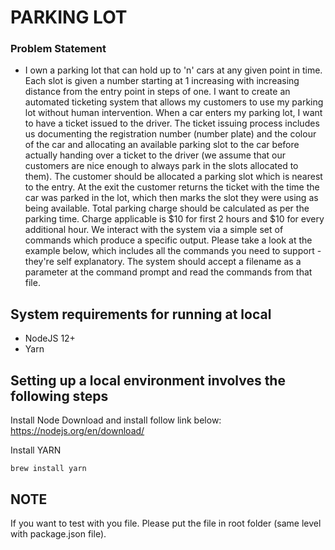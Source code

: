 # PARKING LOT

### Problem Statement

- I own a parking lot that can hold up to 'n' cars at any given point in time. Each slot is given a number starting at 1 increasing with increasing distance from the entry point in steps of one. I want to create an automated ticketing system that allows my customers to use my parking lot without human intervention.
  When a car enters my parking lot, I want to have a ticket issued to the driver. The ticket issuing process includes us documenting the registration number (number plate) and the colour of the car and allocating an available parking slot to the car before actually handing over a ticket to the driver (we assume that our customers are nice enough to always park in the slots allocated to them). The customer should be allocated a parking slot which is nearest to the entry. At the exit the customer returns the ticket with the time the car was parked in the lot, which then marks the slot they were using as being available. Total parking charge should be calculated as per the parking time. Charge applicable is $10 for first 2 hours and $10 for every additional hour.
  We interact with the system via a simple set of commands which produce a specific output. Please take a look at the example below, which includes all the commands
  you need to support - they're self explanatory. The system should accept a filename as a parameter at the command prompt and read the commands from that file.

## System requirements for running at local

- NodeJS 12+
- Yarn

## Setting up a local environment involves the following steps

Install Node
Download and install follow link below:
    https://nodejs.org/en/download/

Install YARN

    brew install yarn

## NOTE

If you want to test with you file. Please put the file in root folder (same level with package.json file).
